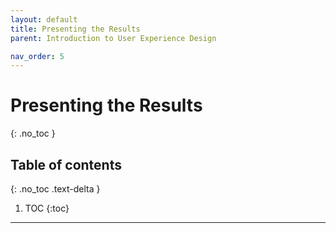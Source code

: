 ```yaml
---
layout: default
title: Presenting the Results
parent: Introduction to User Experience Design

nav_order: 5
---
```


# Presenting the Results
{: .no_toc }

## Table of contents
{: .no_toc .text-delta }

1. TOC
{:toc}

---
